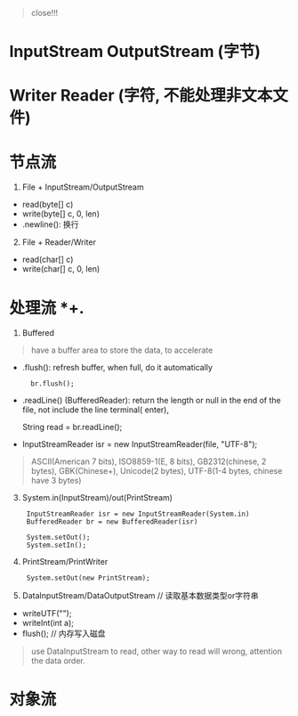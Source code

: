 > close!!!


# InputStream  OutputStream (字节)



# Writer Reader (字符, 不能处理非文本文件)



# 节点流

1. File + InputStream/OutputStream

- read(byte[] c)
- write(byte[] c, 0, len)
- .newline(): 换行


2. File + Reader/Writer

- read(char[] c)
- write(char[] c, 0, len)

# 处理流 *+.


1. Buffered

> have a buffer area to store the data, to accelerate
- .flush(): refresh buffer, when full, do it automatically
    
        br.flush();
- .readLine() (BufferedReader): return the length or null in the end of the file, not include the line terminal(    enter),

    String read = br.readLine();



- InputStreamReader isr = new InputStreamReader(file, "UTF-8");

> ASCII(American 7 bits), ISO8859-1(E, 8 bits), GB2312(chinese, 2 bytes), GBK(Chinese+), Unicode(2 bytes), UTF-8(1-4 bytes, chinese have 3 bytes)

3. System.in(InputStream)/out(PrintStream)
        
        InputStreamReader isr = new InputStreamReader(System.in)
        BufferedReader br = new BufferedReader(isr)
        
        System.setOut();
        System.setIn();

4. PrintStream/PrintWriter

        System.setOut(new PrintStream);

5. DataInputStream/DataOutputStream // 读取基本数据类型or字符串

- writeUTF("");
- writeInt(int a);
- flush(); // 内存写入磁盘

> use DataInputStream to read, other way to read will wrong, attention the data order.


# 对象流


